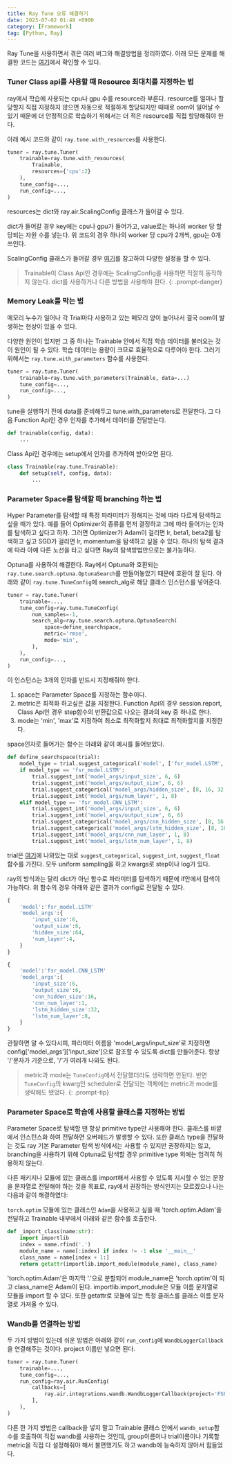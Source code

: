 ```yaml
---
title: Ray Tune 오류 해결하기
date: 2023-07-02 01:49 +0900
category: [Framework]
tag: [Python, Ray]
---
```


Ray Tune을 사용하면서 겪은 여러 버그와 해결방법을 정리하였다. 아래 모든 문제를 해결한 코드는 [여기](https://github.com/seokjin1013/FSR-prediction/blob/apply-ray/ray_tune_new.ipynb)에서 확인할 수 있다.

### Tuner Class api를 사용할 때 Resource 최대치를 지정하는 법

ray에서 학습에 사용되는 cpu나 gpu 수를 resource라 부른다.
resource를 얼마나 할당할지 직접 지정하지 않으면 자동으로 적절하게 할당되지만
때때로 oom이 일어날 수 있기 때문에 더 안정적으로 학습하기 위해서는
더 적은 resource를 직접 할당해줘야 한다.

아래 예시 코드와 같이 `ray.tune.with_resources`를 사용한다.
```python
tuner = ray.tune.Tuner(
    trainable=ray.tune.with_resources(
        Trainable,
        resources={'cpu':2}
    ),
    tune_config=...,
    run_config=...,
)
```

resources는 dict와 ray.air.ScalingConfig 클래스가 들어갈 수 있다.

dict가 들어갈 경우 key에는 cpu나 gpu가 들어가고, value로는 하나의 worker 당 할당되는 자원 수를 넣는다.
위 코드의 경우 하나의 worker 당 cpu가 2개씩, gpu는 0개 쓰인다.

ScalingConfig 클래스가 들어갈 경우 [여기](https://docs.ray.io/en/latest/ray-air/api/doc/ray.air.ScalingConfig.html#ray.air.ScalingConfig)를 참고하여 다양한 설정을 할 수 있다.

>Trainable이 Class Api인 경우에는 ScalingConfig를 사용하면 적절히 동작하지 않는다. dict를 사용하거나 다른 방법을 사용해야 한다.
{: .prompt-danger}

### Memory Leak를 막는 법

메모리 누수가 일어나 각 Trial마다 사용하고 있는 메모리 양이 늘어나서 결국 oom이 발생하는 현상이 있을 수 있다.

다양한 원인이 있지만 그 중 하나는 Trainable 안에서 직접 학습 데이터를 불러오는 것이 원인이 될 수 있다.
학습 데이터는 용량이 크므로 효율적으로 다루어야 한다. 그러기 위해서는 `ray.tune.with_parameters` 함수를 사용한다.

```python
tuner = ray.tune.Tuner(
    trainable=ray.tune.with_parameters(Trainable, data=...)
    tune_config=...,
    run_config=...,
)
```
tune을 실행하기 전에 data를 준비해두고 tune.with_parameters로 전달한다.
그 다음 Function Api인 경우 인자를 추가해서 데이터를 전달받는다.
```python
def trainable(config, data):
    ...
```
Class Api인 경우에는 setup에서 인자를 추가하여 받아오면 된다.
```python
class Trainable(ray.tune.Trainable):
    def setup(self, config, data):
        ...
```

### Parameter Space를 탐색할 때 branching 하는 법

Hyper Parameter를 탐색할 때 특정 파라미터가 정해지는 것에 따라 다르게 탐색하고 싶을 때가 있다.
예를 들어 Optimizer의 종류를 먼저 결정하고 그에 따라 들어가는 인자를 탐색하고 싶다고 하자.
그러면 Optimizer가 Adam이 걸리면 lr, beta1, beta2를 탐색하고 싶고 SGD가 걸리면 lr, momentum을 탐색하고 싶을 수 있다.
하나의 탐색 결과에 따라 아예 다른 노선을 타고 싶다면 Ray의 탐색방법만으로는 불가능하다.

Optuna를 사용하여 해결한다. Ray에서 Optuna와 호환되는 `ray.tune.search.optuna.OptunaSearch`를 만들어놓았기 때문에 호환이 잘 된다.
아래와 같이 `ray.tune.TuneConfig`에 search_alg로 해당 클래스 인스턴스를 넣어준다.
```python
tuner = ray.tune.Tuner(
    trainable=...,
    tune_config=ray.tune.TuneConfig(
        num_samples=-1,
        search_alg=ray.tune.search.optuna.OptunaSearch(
            space=define_searchspace,
            metric='rmse',
            mode='min',
        ),
    ),
    run_config=...,
)
```
이 인스턴스는 3개의 인자를 반드시 지정해줘야 한다.

1. space는 Parameter Space를 지정하는 함수이다.
2. metric은 최적화 하고싶은 값을 지정한다. Function Api의 경우 session.report, Class Api인 경우 step함수의 반환값으로 나오는 결과의 key 중 하나로 한다.
3. mode는 'min', 'max'로 지정하여 최소로 최적화할지 최대로 최적화할지를 지정한다.

space인자로 들어가는 함수는 아래와 같이 예시를 들어보았다.
```python
def define_searchspace(trial):
    model_type = trial.suggest_categorical('model', ['fsr_model.LSTM', 'fsr_model.CNN_LSTM'])
    if model_type == 'fsr_model.LSTM':
        trial.suggest_int('model_args/input_size', 6, 6)
        trial.suggest_int('model_args/output_size', 6, 6)
        trial.suggest_categorical('model_args/hidden_size', [8, 16, 32, 64, 128])
        trial.suggest_int('model_args/num_layer', 1, 8)
    elif model_type == 'fsr_model.CNN_LSTM':
        trial.suggest_int('model_args/input_size', 6, 6)
        trial.suggest_int('model_args/output_size', 6, 6)
        trial.suggest_categorical('model_args/cnn_hidden_size', [8, 16, 32, 64, 128])
        trial.suggest_categorical('model_args/lstm_hidden_size', [8, 16, 32, 64, 128])
        trial.suggest_int('model_args/cnn_num_layer', 1, 8)
        trial.suggest_int('model_args/lstm_num_layer', 1, 8)
```
trial은 [여기](https://optuna.readthedocs.io/en/stable/tutorial/10_key_features/002_configurations.html)에 나와있는 대로
`suggest_categorical`, `suggest_int`, `suggest_float` 함수를 가진다. 모두 uniform sampling을 하고 kwargs로 step이나 log가 있다.

ray의 방식과는 달리 dict가 아닌 함수로 파라미터를 탐색하기 때문에 if안에서 탐색이 가능하다. 위 함수의 경우 아래와 같은 결과가 config로 전달될 수 있다.
```python
{
    'model':'fsr_model.LSTM'
    'model_args':{
        'input_size':6,
        'output_size':6,
        'hidden_size':64,
        'num_layer':4,
    }
}
```
```python
{
    'model':'fsr_model.CNN_LSTM'
    'model_args':{
        'input_size':6,
        'output_size':6,
        'cnn_hidden_size':16,
        'cnn_num_layer':1,
        'lstm_hidden_size':32,
        'lstm_num_layer':8,
    }
}
```
관찰하면 알 수 있다시피, 파라미터 이름을 'model_args/input_size'로 지정하면 config['model_args']['input_size']으로 참조할 수 있도록 dict를 만들어준다.
항상 '/'문자가 기준으로, '/'가 여러개 나와도 된다.
> metric과 mode는 `TuneConfig`에서 전달했더라도 생략하면 안된다. 반면 `TuneConfig`의 kwarg인 scheduler로 전달되는 객체에는 metric과 mode를 생략해도 됐었다.
{: .prompt-tip}

### Parameter Space로 학습에 사용할 클래스를 지정하는 방법

Parameter Space로 탐색할 땐 항상 primitive type만 사용해야 한다. 클래스를 바깥에서 인스턴스화 하여 전달하면 오버헤드가 발생할 수 있다.
또한 클래스 type을 전달하는 것도 ray 기본 Parameter 탐색 방식에서는 사용할 수 있지만 권장하지는 않고, branching을 사용하기 위해 Optuna로 탐색할 경우
primitive type 외에는 엄격히 허용하지 않는다.

다른 패키지나 모듈에 있는 클래스를 import해서 사용할 수 있도록 지시할 수 있는 문장을 문자열로 전달해야 하는 것을 목표로,
ray에서 권장하는 방식인지는 모르겠으나 나는 다음과 같이 해결하였다:

`torch.optim` 모듈에 있는 클래스인 `Adam`을 사용하고 싶을 때 'torch.optim.Adam'을 전달하고 Trainable 내부에서 아래와 같은 함수를 호출한다.
```python
def _import_class(name:str):
    import importlib
    index = name.rfind('.')
    module_name = name[:index] if index != -1 else '__main__'
    class_name = name[index + 1:]
    return getattr(importlib.import_module(module_name), class_name)
```
'torch.optim.Adam'은 마지막 '.'으로 분할되어 module_name은 'torch.optim'이 되고 class_name은 Adam이 된다.
importlib.import_module은 모듈 이름 문자열로 모듈을 import 할 수 있다. 또한 getattr로 모듈에 있는 특정 클래스를 클래스 이름 문자열로 가져올 수 있다.

### Wandb를 연결하는 방법

두 가지 방법이 있는데 쉬운 방법은 아래와 같이 `run_config`에 `WandbLoggerCallback`을 연결해주는 것이다. project 이름만 넣으면 된다.
```python
tuner = ray.tune.Tuner(
    trainable=...,
    tune_config=...,
    run_config=ray.air.RunConfig(
        callbacks=[
            ray.air.integrations.wandb.WandbLoggerCallback(project='FSR-prediction'),
        ],
    ),
)
```
다른 한 가지 방법은 callback을 넣지 말고 Trainable 클래스 안에서 `wandb_setup`함수를 호출하여 직접 wandb를 사용하는 것인데,
group이름이나 trial이름이나 기록할 metric을 직접 다 설정해줘야 해서 불편했기도 하고 wandb에 능숙하지 않아서 힘들었다.